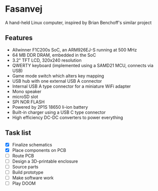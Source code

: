 # Fasanvej
A hand-held Linux computer, inspired by Brian Benchoff's similar project

## Features
- Allwinner F1C200s SoC, an ARM926EJ-S running at 500 MHz
- 64 MB DDR DRAM, embedded in the SoC
- 3.2" TFT LCD, 320x240 resolution
- QWERTY keyboard (implemented using a SAMD21 MCU, connects via USB)
- Game mode switch which alters key mapping
- USB hub with one external USB A connector
- Internal USB A type connector for a miniature WiFi adapter
- Mono speaker
- microSD slot
- SPI NOR FLASH
- Powered by 2P1S 18650 li-ion battery
- Built-in charger using a USB C type connector
- High efficiency DC-DC converters to power everything

## Task list
- [x] Finalize schematics
- [x] Place components on PCB
- [ ] Route PCB
- [ ] Design a 3D-printable enclosure
- [ ] Source parts
- [ ] Build prototype
- [ ] Make software work
- [ ] Play DOOM
